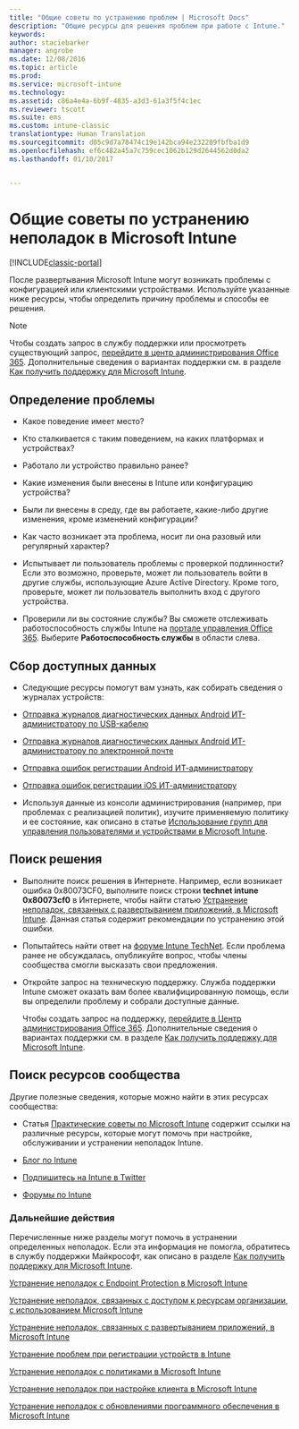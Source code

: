 ```yaml
---
title: "Общие советы по устранению проблем | Microsoft Docs"
description: "Общие ресурсы для решения проблем при работе с Intune."
keywords: 
author: staciebarker
manager: angrobe
ms.date: 12/08/2016
ms.topic: article
ms.prod: 
ms.service: microsoft-intune
ms.technology: 
ms.assetid: c86a4e4a-6b9f-4835-a3d3-61a3f5f4c1ec
ms.reviewer: tscott
ms.suite: ems
ms.custom: intune-classic
translationtype: Human Translation
ms.sourcegitcommit: d05c9d7a78474c19e142bca94e232289fbfba1d9
ms.openlocfilehash: ef6c482a45a7c759cec1062b129d2644562d0da2
ms.lasthandoff: 01/10/2017


---
```


# <a name="general-troubleshooting-tips-for-microsoft-intune"></a>Общие советы по устранению неполадок в Microsoft Intune

[!INCLUDE[classic-portal](../includes/classic-portal.md)]

После развертывания Microsoft Intune могут возникать проблемы с конфигурацией или клиентскими устройствами. Используйте указанные ниже ресурсы, чтобы определить причину проблемы и способы ее решения.

> [!NOTE]
> Чтобы создать запрос в службу поддержки или просмотреть существующий запрос, [перейдите в центр администрирования Office 365](https://portal.office.com/admin/default.aspx). Дополнительные сведения о вариантах поддержки см. в разделе [Как получить поддержку для Microsoft Intune](how-to-get-support-for-microsoft-intune.md).

## <a name="define-the-problem"></a>Определение проблемы

-   Какое поведение имеет место?

-   Кто сталкивается с таким поведением, на каких платформах и устройствах?

-   Работало ли устройство правильно ранее?

-   Какие изменения были внесены в Intune или конфигурацию устройства?

-   Были ли внесены в среду, где вы работаете, какие-либо другие изменения, кроме изменений конфигурации?

-   Как часто возникает эта проблема, носит ли она разовый или регулярный характер?

-   Испытывает ли пользователь проблемы с проверкой подлинности? Если это возможно, проверьте, может ли пользователь войти в другие службы, использующие Azure Active Directory. Кроме того, проверьте, может ли пользователь выполнить вход с другого устройства.

-   Проверили ли вы состояние службы? Вы сможете отслеживать работоспособность службы Intune на [портале управления Office 365](https://portal.office.com/Admin/Default.aspx). Выберите **Работоспособность службы** в области слева.

## <a name="collect-available-data"></a>Сбор доступных данных

-   Следующие ресурсы помогут вам узнать, как собирать сведения о журналах устройств:
  - [Отправка журналов диагностических данных Android ИТ-администратору по USB-кабелю](/intune/enduser/send-diagnostic-data-logs-to-your-it-administrator-using-a-usb-cable-android)
  - [Отправка журналов диагностических данных Android ИТ-администратору по электронной почте](/intune/enduser/send-diagnostic-data-logs-to-your-it-administrator-using-email-android)
  - [Отправка ошибок регистрации Android ИТ-администратору](/intune/enduser/send-enrollment-errors-to-your-it-administrator-android)
  - [Отправка ошибок регистрации iOS ИТ-администратору](/intune/enduser/send-errors-to-your-it-admin-ios)

-   Используя данные из консоли администрирования (например, при проблемах с реализацией политик), изучите применяемую политику и ее состояние, как описано в статье [Использование групп для управления пользователями и устройствами в Microsoft Intune](/intune/deploy-use/use-groups-to-manage-users-and-devices-with-microsoft-intune).

## <a name="research-the-solution"></a>Поиск решения

-   Выполните поиск решения в Интернете. Например, если возникает ошибка 0x80073CF0, выполните поиск строки **technet intune 0x80073cf0** в Интернете, чтобы найти статью [Устранение неполадок, связанных с развертыванием приложений, в Microsoft Intune](troubleshoot-app-deployment-problems-in-microsoft-intune.md). Данная статья содержит рекомендации по устранению этой ошибки.

-   Попытайтесь найти ответ на [форуме Intune TechNet](https://social.technet.microsoft.com/Forums/en-US/home?forum=microsoftintuneprod).  Если проблема ранее не обсуждалась, опубликуйте вопрос, чтобы члены сообщества смогли высказать свои предложения.

-   Откройте запрос на техническую поддержку. Служба поддержки Intune сможет оказать вам более квалифицированную помощь, если вы определили проблему и собрали доступные данные.

    Чтобы создать запрос на поддержку, [перейдите в Центр администрирования Office 365](https://portal.office.com/admin/default.aspx). Дополнительные сведения о вариантах поддержки см. в разделе [Как получить поддержку для Microsoft Intune](how-to-get-support-for-microsoft-intune.md).

## <a name="find-community-resources"></a>Поиск ресурсов сообщества
Другие полезные сведения, которые можно найти в этих ресурсах сообщества:

-   Статья [Практические советы по Microsoft Intune](http://social.technet.microsoft.com/wiki/contents/articles/23431.microsoft-intune-survival-guide.aspx) содержит ссылки на различные ресурсы, которые могут помочь при настройке, обслуживании и устранении неполадок Intune.

-   [Блог по Intune](http://blogs.technet.com/b/windowsintune/)

-   [Подпишитесь на Intune в Twitter](https://twitter.com/MSIntune)

-   [Форумы по Intune](https://social.technet.microsoft.com/Forums/home?category=microsoftintune&filter=alltypes&sort=lastpostdesc)

### <a name="next-steps"></a>Дальнейшие действия
Перечисленные ниже разделы могут помочь в устранении определенных неполадок. Если эта информация не помогла, обратитесь в службу поддержки Майкрософт, как описано в разделе [Как получить поддержку для Microsoft Intune](how-to-get-support-for-microsoft-intune.md).

[Устранение неполадок с Endpoint Protection в Microsoft Intune](troubleshoot-endpoint-protection-in-microsoft-intune.md)

[Устранение неполадок, связанных с доступом к ресурсам организации, с использованием Microsoft Intune](troubleshoot-company-resource-access-problems-with-microsoft-intune.md)

[Устранение неполадок, связанных с развертыванием приложений, в Microsoft Intune](troubleshoot-app-deployment-problems-in-microsoft-intune.md)

[Устранение проблем при регистрации устройств в Intune](troubleshoot-device-enrollment-in-intune.md)

[Устранение неполадок с политиками в Microsoft Intune](troubleshoot-policies-in-microsoft-intune.md)

[Устранение неполадок при настройке клиента в Microsoft Intune](troubleshoot-client-setup-in-microsoft-intune.md)

[Устранение неполадок с обновлениями программного обеспечения в Microsoft Intune](troubleshoot-software-updates-in-microsoft-intune.md)

